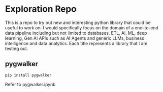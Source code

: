 # Exploration Repo

This is a repo to try out new and interesting python library that could be useful to work on. I would specifically focus on the domain of a end-to-end data pipeline including but not limited to databases, ETL, AI, ML, deep learning, Gen AI APIs such as AI Agents and generic LLMs, business intelligence and data analytics. Each title represents a library that I am testing out.

## pygwalker

```
pip install pygwalker
```

Refer to pygwalker.ipynb

